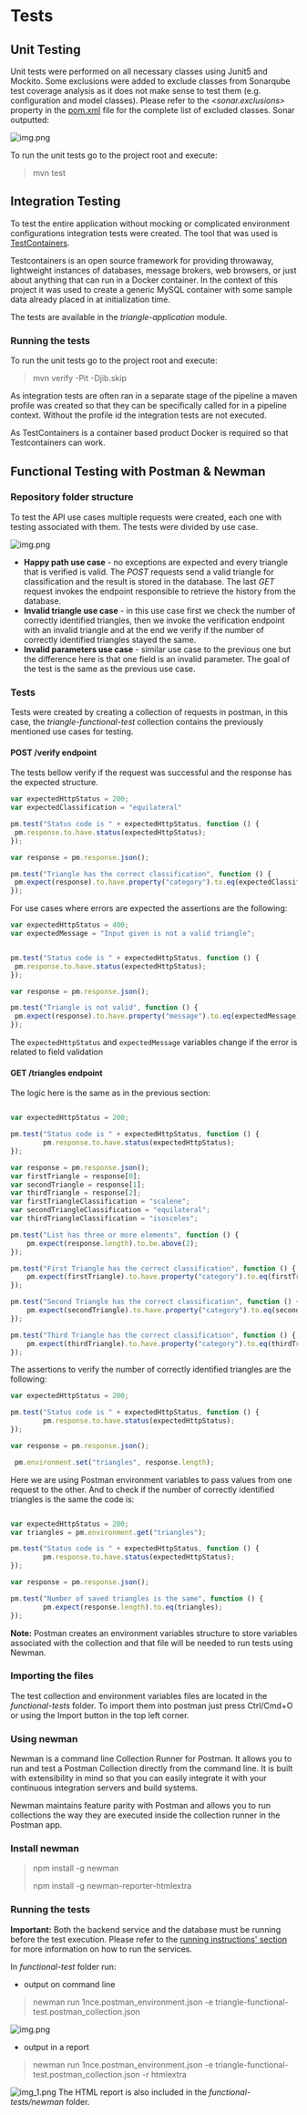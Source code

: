 # Tests

## Unit Testing
Unit tests were performed on all necessary classes using Junit5 and Mockito. Some exclusions
were added to exclude classes from Sonarqube test coverage analysis as it does not make
sense to test them (e.g. configuration and model classes). Please refer to the _<sonar.exclusions>_ property in the [pom.xml](../../pom.xml) file for the complete list of
excluded classes. Sonar outputted:

![img.png](images/sonar.png)

To run the unit tests go to the project root and execute:
> mvn test

## Integration Testing
To test the entire application without mocking or complicated environment configurations integration tests were created.
The tool that was used is [TestContainers](https://testcontainers.com/).

Testcontainers is an open source framework for providing throwaway, lightweight instances of databases, message brokers, web browsers, or just about anything that can run in a Docker container.
In the context of this project it was used to create a generic MySQL container with some sample data already placed in at initialization time.

The tests are available in the _triangle-application_ module.

### Running the tests

To run the unit tests go to the project root and execute:
> mvn verify -Pit -Djib.skip

As integration tests are often ran in a separate stage of the pipeline a maven profile was created so that they can be specifically
called for in a pipeline context. Without the profile id the integration tests are not executed. 

As TestContainers is a container based product Docker is required so that Testcontainers can work.

## Functional Testing with Postman & Newman


### Repository folder structure
To test the API use cases multiple requests were created, each one with testing associated with them. The tests were divided by use case. 

![img.png](images/img.png)

* **Happy path use case** - no exceptions are expected and every triangle that is verified is valid. The _POST_
requests send a valid triangle for classification and the result is stored in the database. The last _GET_ request
invokes the endpoint responsible to retrieve the history from the database.
* **Invalid triangle use case** - in this use case first we check the number of correctly identified triangles,
then we invoke the verification endpoint with an invalid triangle and at the end we verify if the number of
correctly identified triangles stayed the same.
* **Invalid parameters use case** - similar use case to the previous one but the difference here is that
one field is an invalid parameter. The goal of the test is the same as the previous use case.

### Tests

Tests were created by creating a collection of requests in postman, in this case, the _triangle-functional-test_ collection
contains the previously mentioned use cases for testing.

#### POST /verify endpoint
The tests bellow verify if the request was successful and the response has the expected structure.

```javascript
var expectedHttpStatus = 200;
var expectedClassification = "equilateral"

pm.test("Status code is " + expectedHttpStatus, function () {
 pm.response.to.have.status(expectedHttpStatus);
});

var response = pm.response.json();

pm.test("Triangle has the correct classification", function () {
 pm.expect(response).to.have.property("category").to.eq(expectedClassification);
});
```
For use cases where errors are expected the assertions are the following:

```javascript
var expectedHttpStatus = 400;
var expectedMessage = "Input given is not a valid triangle";


pm.test("Status code is " + expectedHttpStatus, function () {
 pm.response.to.have.status(expectedHttpStatus);
});

var response = pm.response.json();

pm.test("Triangle is not valid", function () {
 pm.expect(response).to.have.property("message").to.eq(expectedMessage);
});
```
The `expectedHttpStatus` and `expectedMessage` variables change if the error is related to field validation

#### GET /triangles endpoint
The logic here is the same as in the previous section:
```javascript

var expectedHttpStatus = 200;

pm.test("Status code is " + expectedHttpStatus, function () {
        pm.response.to.have.status(expectedHttpStatus);
});

var response = pm.response.json();
var firstTriangle = response[0];
var secondTriangle = response[1];
var thirdTriangle = response[2];
var firstTriangleClassification = "scalene";
var secondTriangleClassification = "equilateral";
var thirdTriangleClassification = "isosceles";

pm.test("List has three or more elements", function () {
    pm.expect(response.length).to.be.above(2);
});

pm.test("First Triangle has the correct classification", function () {
    pm.expect(firstTriangle).to.have.property("category").to.eq(firstTriangleClassification);
});

pm.test("Second Triangle has the correct classification", function () {
    pm.expect(secondTriangle).to.have.property("category").to.eq(secondTriangleClassification);
});

pm.test("Third Triangle has the correct classification", function () {
    pm.expect(thirdTriangle).to.have.property("category").to.eq(thirdTriangleClassification);
});
```
The assertions to verify the number of correctly identified triangles are the following:
```javascript
var expectedHttpStatus = 200;

pm.test("Status code is " + expectedHttpStatus, function () {
        pm.response.to.have.status(expectedHttpStatus);
});

var response = pm.response.json();

 pm.environment.set("triangles", response.length);
```

Here we are using Postman environment variables to pass values from one request to the other. And to check 
if the number of correctly identified triangles is the same the code is:
```javascript

var expectedHttpStatus = 200;
var triangles = pm.environment.get("triangles");

pm.test("Status code is " + expectedHttpStatus, function () {
        pm.response.to.have.status(expectedHttpStatus);
});

var response = pm.response.json();

pm.test("Number of saved triangles is the same", function () {
        pm.expect(response.length).to.eq(triangles);
});
```

**Note:** Postman creates an environment variables structure to store variables associated with the collection
and that file will be needed to run tests using Newman.

### Importing the files
The test collection and environment variables files are located in the _functional-tests_ folder. To import them
into postman just press Ctrl/Cmd+O or using the Import button in the top left corner.

### Using newman

Newman is a command line Collection Runner for Postman. It allows you to run and test a Postman Collection directly from the command line. It is built with extensibility in mind so that you can easily integrate it with your continuous integration servers and build systems.

Newman maintains feature parity with Postman and allows you to run collections the way they are executed inside the collection runner in the Postman app.

### Install newman

> npm install -g newman
> 
> npm install -g newman-reporter-htmlextra

### Running the tests
**Important:** Both the backend service and the database must be running before the test execution. Please refer to the
[running instructions' section](README.md#running-the-application) for more information on how to run the services.

In _functional-test_ folder run:

* output on command line
> newman run 1nce.postman_environment.json -e triangle-functional-test.postman_collection.json

![img.png](images/report.png)
* output in a report
> newman run 1nce.postman_environment.json -e triangle-functional-test.postman_collection.json -r htmlextra

![img_1.png](images/html.png)
The HTML report is also included in the _functional-tests/newman_ folder.